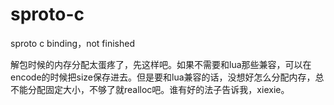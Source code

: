 # sproto-c
sproto c binding，not finished

解包时候的内存分配太蛋疼了，先这样吧。如果不需要和lua那些兼容，可以在encode的时候把size保存进去。但是要和lua兼容的话，没想好怎么分配内存，总不能分配固定大小，不够了就realloc吧。谁有好的法子告诉我，xiexie。

